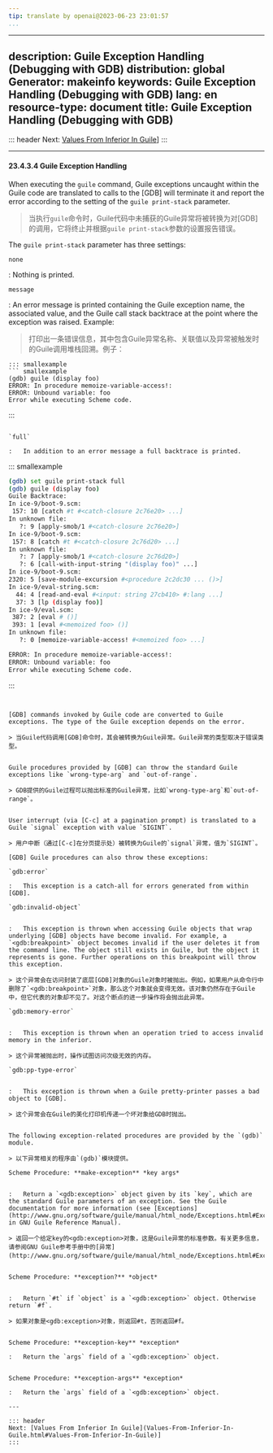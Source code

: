 ```yaml
---
tip: translate by openai@2023-06-23 23:01:57
...
```

---
description: Guile Exception Handling (Debugging with GDB)
distribution: global
Generator: makeinfo
keywords: Guile Exception Handling (Debugging with GDB)
lang: en
resource-type: document
title: Guile Exception Handling (Debugging with GDB)
---
::: header
Next: [Values From Inferior In Guile](Values-From-Inferior-In-Guile.html#Values-From-Inferior-In-Guile)]
:::

---

#### 23.4.3.4 Guile Exception Handling


When executing the `guile` command, Guile exceptions uncaught within the Guile code are translated to calls to the [GDB] will terminate it and report the error according to the setting of the `guile print-stack` parameter.

> 当执行`guile`命令时，Guile代码中未捕获的Guile异常将被转换为对[GDB]的调用，它将终止并根据`guile print-stack`参数的设置报告错误。

The `guile print-stack` parameter has three settings:

`none`

:   Nothing is printed.

`message`


:   An error message is printed containing the Guile exception name, the associated value, and the Guile call stack backtrace at the point where the exception was raised. Example:

> 打印出一条错误信息，其中包含Guile异常名称、关联值以及异常被触发时的Guile调用堆栈回溯。例子：

```
::: smallexample
``` smallexample
(gdb) guile (display foo)
ERROR: In procedure memoize-variable-access!:
ERROR: Unbound variable: foo
Error while executing Scheme code.
```

:::

```

`full`

:   In addition to an error message a full backtrace is printed.

```

::: smallexample

```bash
(gdb) set guile print-stack full
(gdb) guile (display foo)
Guile Backtrace:
In ice-9/boot-9.scm:
 157: 10 [catch #t #<catch-closure 2c76e20> ...]
In unknown file:
   ?: 9 [apply-smob/1 #<catch-closure 2c76e20>]
In ice-9/boot-9.scm:
 157: 8 [catch #t #<catch-closure 2c76d20> ...]
In unknown file:
   ?: 7 [apply-smob/1 #<catch-closure 2c76d20>]
   ?: 6 [call-with-input-string "(display foo)" ...]
In ice-9/boot-9.scm:
2320: 5 [save-module-excursion #<procedure 2c2dc30 ... ()>]
In ice-9/eval-string.scm:
  44: 4 [read-and-eval #<input: string 27cb410> #:lang ...]
  37: 3 [lp (display foo)]
In ice-9/eval.scm:
 387: 2 [eval # ()]
 393: 1 [eval #<memoized foo> ()]
In unknown file:
   ?: 0 [memoize-variable-access! #<memoized foo> ...]

ERROR: In procedure memoize-variable-access!:
ERROR: Unbound variable: foo
Error while executing Scheme code.
```

:::

```


[GDB] commands invoked by Guile code are converted to Guile exceptions. The type of the Guile exception depends on the error.

> 当Guile代码调用[GDB]命令时，其会被转换为Guile异常。Guile异常的类型取决于错误类型。


Guile procedures provided by [GDB] can throw the standard Guile exceptions like `wrong-type-arg` and `out-of-range`.

> GDB提供的Guile过程可以抛出标准的Guile异常，比如`wrong-type-arg`和`out-of-range`。


User interrupt (via [C-c] at a pagination prompt) is translated to a Guile `signal` exception with value `SIGINT`.

> 用户中断（通过[C-c]在分页提示处）被转换为Guile的`signal`异常，值为`SIGINT`。

[GDB] Guile procedures can also throw these exceptions:

`gdb:error` 

:   This exception is a catch-all for errors generated from within [GDB].

`gdb:invalid-object` 


:   This exception is thrown when accessing Guile objects that wrap underlying [GDB] objects have become invalid. For example, a `<gdb:breakpoint>` object becomes invalid if the user deletes it from the command line. The object still exists in Guile, but the object it represents is gone. Further operations on this breakpoint will throw this exception.

> 这个异常会在访问封装了底层[GDB]对象的Guile对象时被抛出。例如，如果用户从命令行中删除了`<gdb:breakpoint>`对象，那么这个对象就会变得无效。该对象仍然存在于Guile中，但它代表的对象却不见了。对这个断点的进一步操作将会抛出此异常。

`gdb:memory-error` 


:   This exception is thrown when an operation tried to access invalid memory in the inferior.

> 这个异常被抛出时，操作试图访问次级无效的内存。

`gdb:pp-type-error` 


:   This exception is thrown when a Guile pretty-printer passes a bad object to [GDB].

> 这个异常会在Guile的美化打印机传递一个坏对象给GDB时抛出。


The following exception-related procedures are provided by the `(gdb)` module.

> 以下异常相关的程序由`(gdb)`模块提供。

Scheme Procedure: **make-exception** *key args*


:   Return a `<gdb:exception>` object given by its `key`, which are the standard Guile parameters of an exception. See the Guile documentation for more information (see [Exceptions](http://www.gnu.org/software/guile/manual/html_node/Exceptions.html#Exceptions) in GNU Guile Reference Manual).

> 返回一个给定key的<gdb:exception>对象，这是Guile异常的标准参数。有关更多信息，请参阅GNU Guile参考手册中的[异常](http://www.gnu.org/software/guile/manual/html_node/Exceptions.html#Exceptions)。

```

<!-- -->

```

Scheme Procedure: **exception?** *object*


:   Return `#t` if `object` is a `<gdb:exception>` object. Otherwise return `#f`.

> 如果对象是<gdb:exception>对象，则返回#t，否则返回#f。

```

<!-- -->

```

Scheme Procedure: **exception-key** *exception*

:   Return the `args` field of a `<gdb:exception>` object.

```

<!-- -->

```

Scheme Procedure: **exception-args** *exception*

:   Return the `args` field of a `<gdb:exception>` object.

---

::: header
Next: [Values From Inferior In Guile](Values-From-Inferior-In-Guile.html#Values-From-Inferior-In-Guile)]
:::
```
